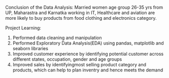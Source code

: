 Conclusion of the Data Analysis:
  Married women age group 26-35 yrs from UP, Maharastra and Karnatka working in IT, Healthcare and aviation are more likely to buy products from food clothing and       electronics category.

Project Learning:
1. Performed data cleaning and manipulation
2. Performed Exploratory Data Analysis(EDA) using pandas, matplotlib and seaborn libraries
3. Improved customer experience by identifying potential customer across different states, occupation, gender and age groups
4. Improved sales by identifyingmost selling product category and products, which can help to plan inventry and hence meets the demand

